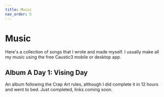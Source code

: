 ```yaml
---
title: Music
nav_order: 5
---
```


# Music

Here's a collection of songs that I wrote and made myself. I usually make all my music using the free Caustic3 mobile or desktop app.

## Album A Day 1: Vising Day

An album following the Crap Art rules, although I did complete it in 12 hours and went to bed.
Just completed, links coming soon.
